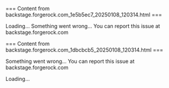 === Content from backstage.forgerock.com_1e5b5ec7_20250108_120314.html ===


 Loading...
Something went wrong... You can report this issue at backstage.forgerock.com



=== Content from backstage.forgerock.com_1dbcbcb5_20250108_120314.html ===

Something went wrong... You can report this issue at backstage.forgerock.com

 Loading...


